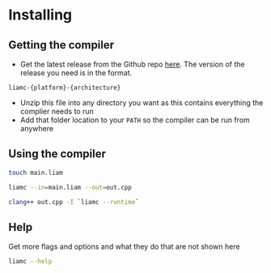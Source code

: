 # Installing
## Getting the compiler
- Get the latest release from the Github repo [here](https://github.com/jackdelahunt/Liam/releases). The version of the release you need is in the format.
```
liamc-{platform}-{architecture}
```
- Unzip this file into any directory you want as this contains everything the complier needs to run
- Add that folder location to your `PATH` so the compiler can be run from anywhere

## Using the compiler
```bash
touch main.liam
```
```bash
liamc --in=main.liam --out=out.cpp
```
```bash
clang++ out.cpp -I `liamc --runtime`
```

## Help
Get more flags and options and what they do that are not shown here
```bash
liamc --help
```